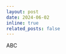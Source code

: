 ```yaml
---
layout: post
date: 2024-06-02
inline: true
related_posts: false
---
```

ABC

<!-- I will be attending MobiSys2024 in Tokyo, Japan from June 3 to 7, 2024, where I will present our work titled VRF: Vehicle Roadside Point Cloud Fusion. -->